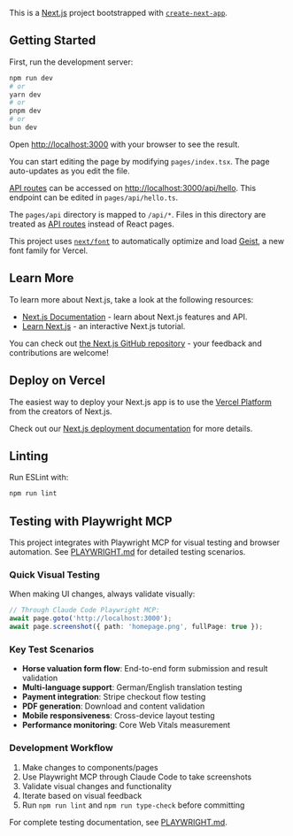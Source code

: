 This is a [Next.js](https://nextjs.org) project bootstrapped with [`create-next-app`](https://nextjs.org/docs/pages/api-reference/create-next-app).

## Getting Started

First, run the development server:

```bash
npm run dev
# or
yarn dev
# or
pnpm dev
# or
bun dev
```

Open [http://localhost:3000](http://localhost:3000) with your browser to see the result.

You can start editing the page by modifying `pages/index.tsx`. The page auto-updates as you edit the file.

[API routes](https://nextjs.org/docs/pages/building-your-application/routing/api-routes) can be accessed on [http://localhost:3000/api/hello](http://localhost:3000/api/hello). This endpoint can be edited in `pages/api/hello.ts`.

The `pages/api` directory is mapped to `/api/*`. Files in this directory are treated as [API routes](https://nextjs.org/docs/pages/building-your-application/routing/api-routes) instead of React pages.

This project uses [`next/font`](https://nextjs.org/docs/pages/building-your-application/optimizing/fonts) to automatically optimize and load [Geist](https://vercel.com/font), a new font family for Vercel.

## Learn More

To learn more about Next.js, take a look at the following resources:

- [Next.js Documentation](https://nextjs.org/docs) - learn about Next.js features and API.
- [Learn Next.js](https://nextjs.org/learn-pages-router) - an interactive Next.js tutorial.

You can check out [the Next.js GitHub repository](https://github.com/vercel/next.js) - your feedback and contributions are welcome!

## Deploy on Vercel

The easiest way to deploy your Next.js app is to use the [Vercel Platform](https://vercel.com/new?utm_medium=default-template&filter=next.js&utm_source=create-next-app&utm_campaign=create-next-app-readme) from the creators of Next.js.

Check out our [Next.js deployment documentation](https://nextjs.org/docs/pages/building-your-application/deploying) for more details.

## Linting

Run ESLint with:

```bash
npm run lint
```

## Testing with Playwright MCP

This project integrates with Playwright MCP for visual testing and browser automation. See [PLAYWRIGHT.md](./PLAYWRIGHT.md) for detailed testing scenarios.

### Quick Visual Testing

When making UI changes, always validate visually:

```typescript
// Through Claude Code Playwright MCP:
await page.goto('http://localhost:3000');
await page.screenshot({ path: 'homepage.png', fullPage: true });
```

### Key Test Scenarios

- **Horse valuation form flow**: End-to-end form submission and result validation
- **Multi-language support**: German/English translation testing  
- **Payment integration**: Stripe checkout flow testing
- **PDF generation**: Download and content validation
- **Mobile responsiveness**: Cross-device layout testing
- **Performance monitoring**: Core Web Vitals measurement

### Development Workflow

1. Make changes to components/pages
2. Use Playwright MCP through Claude Code to take screenshots
3. Validate visual changes and functionality
4. Iterate based on visual feedback
5. Run `npm run lint` and `npm run type-check` before committing

For complete testing documentation, see [PLAYWRIGHT.md](./PLAYWRIGHT.md).
